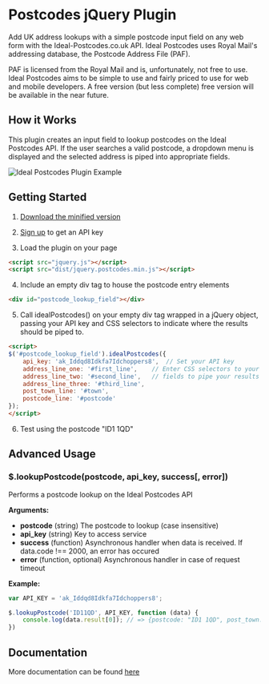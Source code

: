 # Postcodes jQuery Plugin

Add UK address lookups with a simple postcode input field on any web form with the Ideal-Postcodes.co.uk API. Ideal Postcodes uses Royal Mail's addressing database, the Postcode Address File (PAF).

PAF is licensed from the Royal Mail and is, unfortunately, not free to use. Ideal Postcodes aims to be simple to use and fairly priced to use for web and mobile developers. A free version (but less complete) free version will be available in the near future.

## How it Works

This plugin creates an input field to lookup postcodes on the Ideal Postcodes API. If the user searches a valid postcode, a dropdown menu is displayed and the selected address is piped into appropriate fields.

![Ideal Postcodes Plugin Example](https://raw.github.com/ideal-postcodes/jquery.postcodes/master/misc/ideal_postcodes_snippet.png)

## Getting Started
1) [Download the minified version][min]

[min]: https://raw.github.com/ideal-postcodes/jquery.postcodes/master/dist/jquery.postcodes.min.js

2) [Sign up](https://ideal-postcodes.co.uk) to get an API key

3) Load the plugin on your page

```html
<script src="jquery.js"></script>
<script src="dist/jquery.postcodes.min.js"></script>
```
	
4) Include an empty div tag to house the postcode entry elements

```html
<div id="postcode_lookup_field"></div>
```

5) Call idealPostcodes() on your empty div tag wrapped in a jQuery object, passing your API key and CSS selectors to indicate where the results should be piped to.

```html
<script>
$('#postcode_lookup_field').idealPostcodes({
	api_key: 'ak_Iddqd8Idkfa7Idchoppers8',  // Set your API key
	address_line_one: '#first_line',	// Enter CSS selectors to your input...
	address_line_two: '#second_line',	// fields to pipe your results
	address_line_three: '#third_line',
	post_town_line: '#town',
	postcode_line: '#postcode'
});
</script>
```

6) Test using the postcode "ID1 1QD"

## Advanced Usage

### $.lookupPostcode(postcode, api_key, success[, error])

Performs a postcode lookup on the Ideal Postcodes API

**Arguments:**

- **postcode** (string) The postcode to lookup (case insensitive)
- **api_key** (string) Key to access service
- **success** (function) Asynchronous handler when data is received. If data.code !== 2000, an error has occured 
- **error** (function, optional) Asynchronous handler in case of request timeout

**Example:**

```javascript
var API_KEY = 'ak_Iddqd8Idkfa7Idchoppers8';

$.lookupPostcode('ID11QD', API_KEY, function (data) {
	console.log(data.result[0]); // => {postcode: "ID1 1QD", post_town: "LONDON", line_1: "Kingsley Hall", line_2: "Powis Road", line_3: ""} 
})
```

## Documentation
More documentation can be found [here](https://ideal-postcodes.co.uk/documentation)